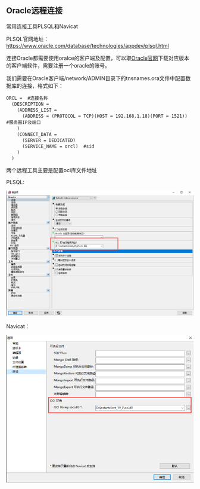 ## Oracle远程连接

常用连接工具PLSQL和Navicat

PLSQL官网地址：https://www.oracle.com/database/technologies/appdev/plsql.html



连接Oracle都需要使用oralce的客户端及配置，可以取[Oracle官网](https://www.oracle.com/index.html)下载对应版本的客户端软件，需要注册一个oracle的账号。



我们需要在Oracle客户端/network/ADMIN目录下的tnsnames.ora文件中配置数据库的连接，格式如下：



```
ORCL =  #连接名称
  (DESCRIPTION =
    (ADDRESS_LIST =
      (ADDRESS = (PROTOCOL = TCP)(HOST = 192.168.1.18)(PORT = 1521))  #服务器IP及端口
    )
    (CONNECT_DATA =
      (SERVER = DEDICATED)
      (SERVICE_NAME = orcl)  #sid
    )
  )
```



两个远程工具主要是配置oci库文件地址

PLSQL:

![image-20200722112150258](../images/image-20200722112150258.png) 



Navicat：

![image-20200722112257489](../images/image-20200722112257489.png) 
